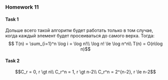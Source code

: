 ### Homework 11

#### Task 1
Дольше всего такой алгоритм будет работать только в том случае, когда каждый элемент будет просеиваться до самого верха. Тогда:
$$ T(n) = \sum_{i=1}^n \log i = \log n!\\
\log n! \le \log n^n\\
T(n) = O(n\log n)$$

#### Task 2
$$C_r = 0, r \gt n\\
C_r^n = 1, r \gt n-2\\
C_r^n = 2^{n-2}, r \le n-2$$